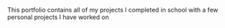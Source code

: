 This portfolio contains all of my projects I completed in school with a few personal projects I have worked on
